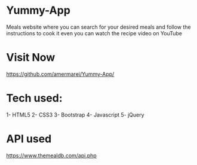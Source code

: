 # Yummy-App
Meals website where you can search for your desired meals and follow the instructions to cook it even you can watch the recipe video on YouTube

# Visit Now
https://github.com/amermarei/Yummy-App/

# Tech used:
1- HTML5
2- CSS3
3- Bootstrap
4- Javascript
5- jQuery

# API used
https://www.themealdb.com/api.php

